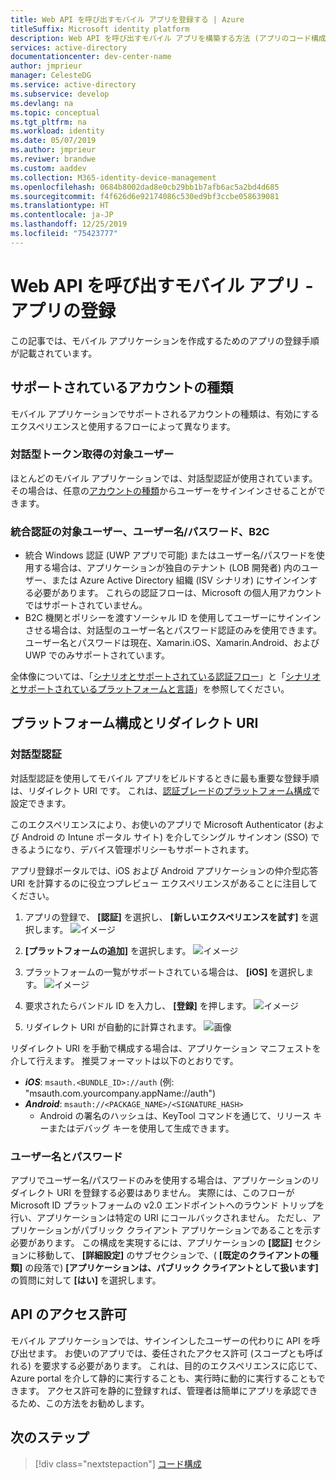 ```yaml
---
title: Web API を呼び出すモバイル アプリを登録する | Azure
titleSuffix: Microsoft identity platform
description: Web API を呼び出すモバイル アプリを構築する方法 (アプリのコード構成) について説明します
services: active-directory
documentationcenter: dev-center-name
author: jmprieur
manager: CelesteDG
ms.service: active-directory
ms.subservice: develop
ms.devlang: na
ms.topic: conceptual
ms.tgt_pltfrm: na
ms.workload: identity
ms.date: 05/07/2019
ms.author: jmprieur
ms.reviwer: brandwe
ms.custom: aaddev
ms.collection: M365-identity-device-management
ms.openlocfilehash: 0684b8002dad8e0cb29bb1b7afb6ac5a2bd4d685
ms.sourcegitcommit: f4f626d6e92174086c530ed9bf3ccbe058639081
ms.translationtype: HT
ms.contentlocale: ja-JP
ms.lasthandoff: 12/25/2019
ms.locfileid: "75423777"
---
```

# <a name="mobile-app-that-calls-web-apis---app-registration"></a>Web API を呼び出すモバイル アプリ - アプリの登録

この記事では、モバイル アプリケーションを作成するためのアプリの登録手順が記載されています。

## <a name="supported-accounts-types"></a>サポートされているアカウントの種類

モバイル アプリケーションでサポートされるアカウントの種類は、有効にするエクスペリエンスと使用するフローによって異なります。

### <a name="audience-for-interactive-token-acquisition"></a>対話型トークン取得の対象ユーザー

ほとんどのモバイル アプリケーションでは、対話型認証が使用されています。 その場合は、任意の[アカウントの種類](quickstart-register-app.md#register-a-new-application-using-the-azure-portal)からユーザーをサインインさせることができます。

### <a name="audience-for-integrated-authentication-usernamepassword-and-b2c"></a>統合認証の対象ユーザー、ユーザー名/パスワード、B2C

- 統合 Windows 認証 (UWP アプリで可能) またはユーザー名/パスワードを使用する場合は、アプリケーションが独自のテナント (LOB 開発者) 内のユーザー、または Azure Active Directory 組織 (ISV シナリオ) にサインインする必要があります。 これらの認証フローは、Microsoft の個人用アカウントではサポートされていません。
- B2C 機関とポリシーを渡すソーシャル ID を使用してユーザーにサインインさせる場合は、対話型のユーザー名とパスワード認証のみを使用できます。 ユーザー名とパスワードは現在、Xamarin.iOS、Xamarin.Android、および UWP でのみサポートされています。

全体像については、「[シナリオとサポートされている認証フロー](authentication-flows-app-scenarios.md#scenarios-and-supported-authentication-flows)」と「[シナリオとサポートされているプラットフォームと言語](authentication-flows-app-scenarios.md#scenarios-and-supported-platforms-and-languages)」を参照してください。

## <a name="platform-configuration-and-redirect-uris"></a>プラットフォーム構成とリダイレクト URI  

### <a name="interactive-authentication"></a>対話型認証

対話型認証を使用してモバイル アプリをビルドするときに最も重要な登録手順は、リダイレクト URI です。 これは、[認証ブレードのプラットフォーム構成](https://aka.ms/MobileAppReg)で設定できます。

このエクスペリエンスにより、お使いのアプリで Microsoft Authenticator (および Android の Intune ポータル サイト) を介してシングル サインオン (SSO) できるようになり、デバイス管理ポリシーもサポートされます。

アプリ登録ポータルでは、iOS および Android アプリケーションの仲介型応答 URI を計算するのに役立つプレビュー エクスペリエンスがあることに注目してください。

1. アプリの登録で、 **[認証]** を選択し、 **[新しいエクスペリエンスを試す]** を選択します。
   ![イメージ](https://user-images.githubusercontent.com/13203188/60799285-2d031b00-a173-11e9-9d28-ac07a7ae894a.png)

2. **[プラットフォームの追加]** を選択します。
   ![イメージ](https://user-images.githubusercontent.com/13203188/60799366-4c01ad00-a173-11e9-934f-f02e26c9429e.png)

3. プラットフォームの一覧がサポートされている場合は、 **[iOS]** を選択します。
   ![イメージ](https://user-images.githubusercontent.com/13203188/60799411-60de4080-a173-11e9-9dcc-d39a45826d42.png)

4. 要求されたらバンドル ID を入力し、 **[登録]** を押します。
   ![イメージ](https://user-images.githubusercontent.com/13203188/60799477-7eaba580-a173-11e9-9f8b-431f5b09344e.png)

5. リダイレクト URI が自動的に計算されます。
   ![画像](https://user-images.githubusercontent.com/13203188/60799538-9e42ce00-a173-11e9-860a-015a1840fd19.png)

リダイレクト URI を手動で構成する場合は、アプリケーション マニフェストを介して行えます。 推奨フォーマットは以下のとおりです。

- ***iOS***: `msauth.<BUNDLE_ID>://auth` (例: "msauth.com.yourcompany.appName://auth")
- ***Android***: `msauth://<PACKAGE_NAME>/<SIGNATURE_HASH>`
  - Android の署名のハッシュは、KeyTool コマンドを通じて、リリース キーまたはデバッグ キーを使用して生成できます。

### <a name="username-password"></a>ユーザー名とパスワード

アプリでユーザー名/パスワードのみを使用する場合は、アプリケーションのリダイレクト URI を登録する必要はありません。 実際には、このフローが Microsoft ID プラットフォームの v2.0 エンドポイントへのラウンド トリップを行い、アプリケーションは特定の URI にコールバックされません。 ただし、アプリケーションがパブリック クライアント アプリケーションであることを示す必要があります。 この構成を実現するには、アプリケーションの **[認証]** セクションに移動して、 **[詳細設定]** のサブセクションで、( **[既定のクライアントの種類]** の段落で) **[アプリケーションは、パブリック クライアントとして扱います]** の質問に対して **[はい]** を選択します。

## <a name="api-permissions"></a>API のアクセス許可

モバイル アプリケーションでは、サインインしたユーザーの代わりに API を呼び出せます。 お使いのアプリでは、委任されたアクセス許可 (スコープとも呼ばれる) を要求する必要があります。 これは、目的のエクスペリエンスに応じて、Azure portal を介して静的に実行することも、実行時に動的に実行することもできます。 アクセス許可を静的に登録すれば、管理者は簡単にアプリを承認できるため、この方法をお勧めします。

## <a name="next-steps"></a>次のステップ

> [!div class="nextstepaction"]
> [コード構成](scenario-mobile-app-configuration.md)
